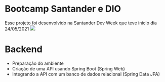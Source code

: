 
# Bootcamp Santander e DIO
Esse projeto foi desenvolvido na Santander Dev Week que teve inicio dia 24/05/2021
![](https://cdn.discordapp.com/attachments/771470980324524043/847591728889856009/unknown.png)

# Backend

  - Preparação do ambiente
  - Criação de uma API usando Spring Boot (Spring Web)
  - Integrando a API com um banco de dados relacional (Spring Data JPA)
